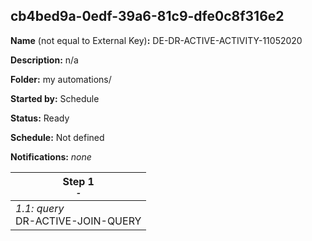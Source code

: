 ## cb4bed9a-0edf-39a6-81c9-dfe0c8f316e2

**Name** (not equal to External Key)**:** DE-DR-ACTIVE-ACTIVITY-11052020

**Description:** n/a

**Folder:** my automations/

**Started by:** Schedule

**Status:** Ready

**Schedule:** Not defined

**Notifications:** _none_


| Step 1<br>_<small>-</small>_ |
| --- |
| _1.1: query_<br>DR-ACTIVE-JOIN-QUERY |
